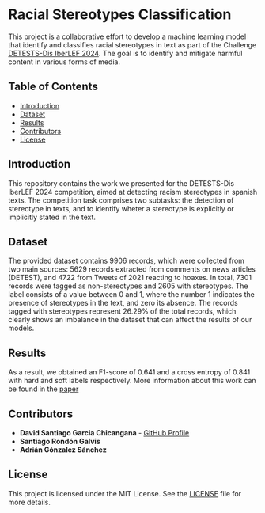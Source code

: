 # Racial Stereotypes Classification

This project is a collaborative effort to develop a machine learning model that identify and classifies racial stereotypes in text as part of the Challenge [DETESTS-Dis IberLEF 2024](https://detests-dis.github.io/). The goal is to identify and mitigate harmful content in various forms of media.

## Table of Contents
- [Introduction](#introduction)
- [Dataset](#dataset)
- [Results](#results)
- [Contributors](#contributors)
- [License](#license)

## Introduction
This repository contains the work we presented for the DETESTS-Dis IberLEF 2024 competition, aimed at detecting racism stereotypes in spanish texts. The competition task comprises two subtasks: the detection of stereotype in texts, and to identify wheter a stereotype is explicitly or implicitly stated in the text.

## Dataset
The provided dataset contains 9906 records, which were collected from two main sources: 5629 records extracted from comments on news articles (DETEST), and 4722 from Tweets of 2021 reacting to hoaxes. In total, 7301 records were tagged as non-stereotypes and 2605 with stereotypes. The label consists of a value between 0 and 1, where the number 1 indicates the presence of stereotypes in the text, and zero its absence. The records tagged with stereotypes represent 26.29% of the total records, which clearly shows an imbalance in the dataset that can affect the results of our models.

## Results
As a result, we obtained an F1-score of 0.641 and a cross entropy of 0.841 with hard and soft labels respectively. More information about this work can be found in the [paper](https://ceur-ws.org/Vol-3756/DETESTS-Dis2024_paper2.pdf)

## Contributors
- **David Santiago Garcia Chicangana** - [GitHub Profile](https://github.com/tisandg)
- **Santiago Rondón Galvis** 
- **Adrián Gónzalez Sánchez**

## License
This project is licensed under the MIT License. See the [LICENSE](LICENSE) file for more details.